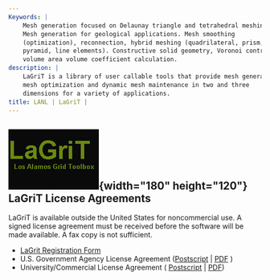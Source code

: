 ```yaml
---
Keywords: |
    Mesh generation focused on Delaunay triangle and tetrahedral meshing.
    Mesh generation for geological applications. Mesh smoothing
    (optimization), reconnection, hybrid meshing (quadrilateral, prism,
    pyramid, line elements). Constructive solid geometry, Voronoi control
    volume area volume coefficient calculation.
description: |
    LaGriT is a library of user callable tools that provide mesh generation,
    mesh optimization and dynamic mesh maintenance in two and three
    dimensions for a variety of applications.
title: LANL | LaGriT |
---
```


<div id="content-org">

![](images/lagrit2.jpg){width="180" height="120"}
LaGriT License Agreements
-------------------------

LaGriT is available outside the United States for noncommercial use. A
signed license agreement must be received before the software will be
made available. A fax copy is not sufficient.

-   [LaGrit Registration Form](http://lagrit.lanl.gov/reg/form.php)
-   U.S. Government Agency License Agreement
    ([Postscript](pdfs/Government_agreement_lagrit.ps) |
    [PDF](pdfs/Government_agreement_lagrit.pdf) )
-   University/Commercial License Agreement (
    [Postscript](pdfs/Commercial_agreement_lagrit.ps) |
    [PDF](pdfs/Commercial_agreement_lagrit.pdf))

</div>

